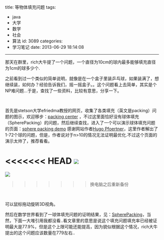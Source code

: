 title: 等物体填充问题
tags:
  - java
  - 大学
  - 数学
  - 社会
  - 算法
id: 3089
categories:
  - 学习笔记
date: 2013-06-29 18:14:08
---

那天在群里，rich大牛提了一个问题，一个直径为10cm的球内最多能够填充直径为1cm的球多少个.

之前看到过一个类似的简单说明，就像是在一个盒子里装乒乓球，如果装满了，想继续装，如何办？经验告诉我们，摇一摇盒子。。这个问题看上去简单，其实是个NP难问题...于是，查找了一些资料，比较有意思，分享一下。

&nbsp;

首先是stetson大学efriedma教授的网页，收集了各类填充（英文是packing）问题的图示，欢迎移步：[packing center](http://www2.stetson.edu/~efriedma/packing.html) ，不过这里面恰好没有球体填充（SpherePacking）的问题，然后继续查找，进入了一个可以演示球体填充问题的页面：[sphere packing demo](http://www.randomwalk.de/sphere/insphr/ylspheresinsphr.html) 感谢网站作者[Hugo Pfoertner](http://www.pfoertner.org/)，这里作者解出了1-72个球的问题，但是，作者说对于n&gt;10的情况无法证明最优化.不过这个页面的演示太帅了，推荐看看。

<<<<<<< HEAD
[![]({{BASE_PATH}}/images/b6b2a692820197a3aab3f59f8e9b8e6821acf744.png)](http://leaverimage.b0.upaiyun.com/37791_o.png)
=======
[![](/images/b6b2a692820197a3aab3f59f8e9b8e6821acf744.png)](http://leaverimage.b0.upaiyun.com/37791_o.png)
>>>>>>> 换电脑之后重新备份

&nbsp;

可以鼠标拖动旋转3D视角。

然后在数学世界看到了一球体填充问题的证明结果，见：[SpherePacking](http://mathworld.wolfram.com/SpherePacking.html)，当然，下面一大堆引用我都没看..看文章里的意思是说这个填充问题填充率已经被证明最大是77.9%，但是这个上限可能还能提高，因为貌似根据这个情况，rich大牛提出的这个问题应该数量在779左右..

&nbsp;